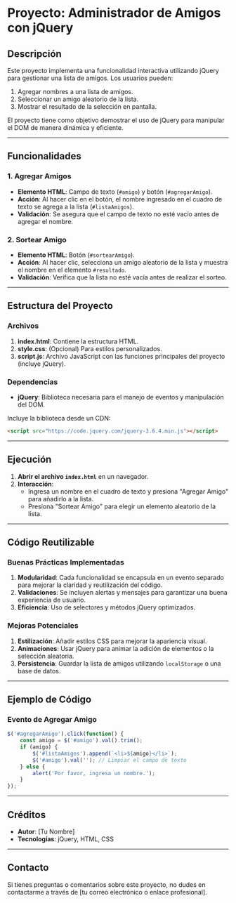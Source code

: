 # Proyecto: Administrador de Amigos con jQuery

## Descripción
Este proyecto implementa una funcionalidad interactiva utilizando jQuery para gestionar una lista de amigos. Los usuarios pueden:
1. Agregar nombres a una lista de amigos.
2. Seleccionar un amigo aleatorio de la lista.
3. Mostrar el resultado de la selección en pantalla.

El proyecto tiene como objetivo demostrar el uso de jQuery para manipular el DOM de manera dinámica y eficiente.

---

## Funcionalidades

### 1. Agregar Amigos
- **Elemento HTML**: Campo de texto (`#amigo`) y botón (`#agregarAmigo`).
- **Acción**: Al hacer clic en el botón, el nombre ingresado en el cuadro de texto se agrega a la lista (`#listaAmigos`).
- **Validación**: Se asegura que el campo de texto no esté vacío antes de agregar el nombre.

### 2. Sortear Amigo
- **Elemento HTML**: Botón (`#sortearAmigo`).
- **Acción**: Al hacer clic, selecciona un amigo aleatorio de la lista y muestra el nombre en el elemento `#resultado`.
- **Validación**: Verifica que la lista no esté vacía antes de realizar el sorteo.

---

## Estructura del Proyecto

### Archivos
1. **index.html**: Contiene la estructura HTML.
2. **style.css**: (Opcional) Para estilos personalizados.
3. **script.js**: Archivo JavaScript con las funciones principales del proyecto (incluye jQuery).

### Dependencias
- **jQuery**: Biblioteca necesaria para el manejo de eventos y manipulación del DOM.

Incluye la biblioteca desde un CDN:
```html
<script src="https://code.jquery.com/jquery-3.6.4.min.js"></script>
```

---

## Ejecución
1. **Abrir el archivo `index.html`** en un navegador.
2. **Interacción**:
   - Ingresa un nombre en el cuadro de texto y presiona "Agregar Amigo" para añadirlo a la lista.
   - Presiona "Sortear Amigo" para elegir un elemento aleatorio de la lista.

---

## Código Reutilizable

### Buenas Prácticas Implementadas
1. **Modularidad**: Cada funcionalidad se encapsula en un evento separado para mejorar la claridad y reutilización del código.
2. **Validaciones**: Se incluyen alertas y mensajes para garantizar una buena experiencia de usuario.
3. **Eficiencia**: Uso de selectores y métodos jQuery optimizados.

### Mejoras Potenciales
1. **Estilización**: Añadir estilos CSS para mejorar la apariencia visual.
2. **Animaciones**: Usar jQuery para animar la adición de elementos o la selección aleatoria.
3. **Persistencia**: Guardar la lista de amigos utilizando `localStorage` o una base de datos.

---

## Ejemplo de Código
### Evento de Agregar Amigo
```javascript
$('#agregarAmigo').click(function() {
    const amigo = $('#amigo').val().trim();
    if (amigo) {
        $('#listaAmigos').append(`<li>${amigo}</li>`);
        $('#amigo').val(''); // Limpiar el campo de texto
    } else {
        alert('Por favor, ingresa un nombre.');
    }
});
```

---

## Créditos
- **Autor**: [Tu Nombre]
- **Tecnologías**: jQuery, HTML, CSS

---

## Contacto
Si tienes preguntas o comentarios sobre este proyecto, no dudes en contactarme a través de [tu correo electrónico o enlace profesional].

